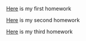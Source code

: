 [Here](hw1/HW-1.html)  is my first homework




[Here](hw2/Hw2.html)  is my second homework



[Here](hw3/HW3.html)  is my third homework
